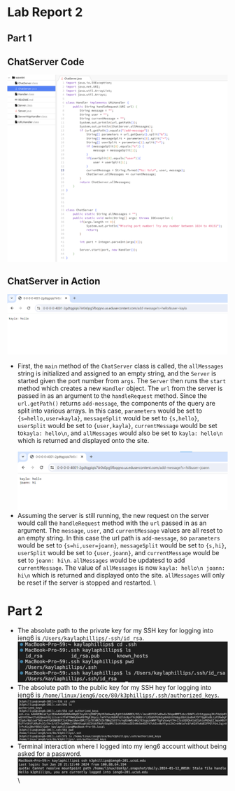# Lab Report 2
## Part 1
## ChatServer Code
![Image](lab2CodeFinal.png)
## ChatServer in Action
![Image](lab2Pic1.png)
* First, the `main` method of the `ChatServer` class is called, the `allMessages` string is initialized and assigned to an empty string, and the `Server` is started given the port number from `args`. The `Server` then runs the `start` method which creates a new `Handler` object. The `url` from the server is passed in as an argument to the `handleRequest` method. Since the `url.getPath()` returns `add-message`, the components of the query are split into various arrays. In this case, `parameters` would be set to `{s=hello,user=kayla}`, `messageSplit` would be set to `{s,hello}`, `userSplit` would be set to `{user,kayla}`, `currentMessage` would be set to`kayla: hello\n`, and `allMessages` would also be set to `kayla: hello\n` which is returned and displayed onto the site. \
\
![Image](lab2Pic2.png)
* Assuming the server is still running, the new request on the server would call the `handleRequest` method with the `url` passed in as an argument. The `message`, `user`, and `currentMessage` values are all reset to an empty string. In this case the url path is `add-message`, so `parameters` would be set to `{s=hi,user=joann}`, `messageSplit` would be set to `{s,hi}`, `userSplit` would be set to `{user,joann}`, and `currentMessage` would be set to `joann: hi\n`. `allMessages` would be updatesd to add `currentMessage`. The value of `allMessages` is now `kayla: hello\n joann: hi\n` which is returned and displayed onto the site. `allMessages` will only be reset if the server is stopped and restarted.
\
# Part 2
* The absolute path to the private key for my SSH key for logging into ieng6 is `/Users/kaylaphillips/-ssh/id_rsa`. \
![Image](privateKeyPath.png)
* The absolute path to the public key for my SSH hey for logging into ieng6 is `/home/linux/ieng6/oce/80/k3phillips/.ssh/authorized_keys`. \
![Image](publicKeyPath.png)
* Terminal interaction where I logged into my ieng6 account without being asked for a password. \
![Image](sshLogin.png)
\




